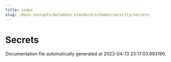 ```yaml
---
title: index
slug: /main-concepts/metadata-standard/schemas/security/secrets
---
```


# Secrets

Documentation file automatically generated at 2023-04-13 23:17:03.893190.
